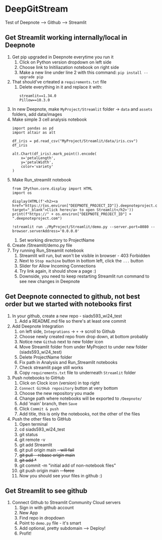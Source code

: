 # DeepGitStream
Test of Deepnote --> Github --> Streamlit

## Get Streamlit working internally/local in Deepnote
1. Get pip upgraded in Deepnote everytime you run it
    1. Click on Python version dropdown on left side
    2. Choose link to Initiliazation notebook on right side
    3. Make a new line under line 2 with this command: `pip install --upgrade pip`
2. That should've crteated a `requirements.txt` file
    1. Delete everything in it and replace it with:
       ```
       streamlit==1.34.0
       Pillow==10.3.0
       ```
3. In new Deepnote, make `MyProject/Streamlit` folder -> `data` and `assets` folders, add data/images
4. Make simple 3 cell analysis notebook
    ```
    import pandas as pd
    import altair as alt
    ```
    ```
    df_iris = pd.read_csv("MyProject/Streamlit/data/iris.csv")
    df_iris
    ```
    ```
    alt.Chart(df_iris).mark_point().encode(
        x='petalLength',
        y='petalWidth',
        color='variety'
    )
    ```
5. Make Run_streamlit notebook
    ```
    from IPython.core.display import HTML
    import os
    ```
    ```
    display(HTML(f'<h2><a href="https://{os.environ["DEEPNOTE_PROJECT_ID"]}.deepnoteproject.com" target="_blank">Click here</a> to open Streamlit</h2>'))
    print(f"https://" + os.environ["DEEPNOTE_PROJECT_ID"] + ".deepnoteproject.com")
    ```
    ```
    !streamlit run ./MyProject/Streamlit/demo.py --server.port=8080 --browser.serverAddress='0.0.0.0'
    ```
    1. Set working directory to ProjectName
6. Create /Streamlit/demo.py file
7. Try running Run_Streamlit notebook
    1. Streamlit will run, but won't be visible in browser - 403 Forbidden
    2. Next to `Stop machine` button in bottom left, click the `...` button
    3. Slider for Allow Incoming Connections
    4. Try link again, it should show a page :)
    5. Downside, you need to keep restarting Streamlit run command to see new changes in Deepnote

## Get Deepnote connected to github, not best order but we started with notebooks first
1. In your github, create a new repo - siads593_wi24_test
    1. Add a README.md file so there's at least one commit
2. Add Deepnote Integration
    1. on left side, `Integrations` -> `+` -> scroll to Github
    2. Choose newly created repo from drop down, at bottom probably
    3. Notice new `Github` next to new folder icon
    4. Move Streamlit folder from under MyProject to under new folder (siads593_wi24_test)
    5. Delete ProjectName folder
    6. Fix path in Analysis and Run_Streamlit notebooks
    7. Check streamlit page still works
    8. Copy `requirements.txt` file to underneath `Streamlit` folder
3. Push notebooks to GitHub
    1. Click on Clock icon (version) in top right
    2. `Connect GitHub repository` button at very bottom
    3. Choose the new repository you made
    4. Change path where notebooks will be exported to `/Deepnote/`
    5. Add 'main' branch, then `Save`
    6. Click `Commit & push`
    7. Add title, this is only the notebooks, not the other of the files
4. Push the other files to GitHub
    1. Open terminal
    2. cd siads593_wi24_test
    3. git status
    4. git remote -v
    5. git add Streamlit
    6. git pull origin main ~~- will fail~~
    7. ~~git pull --rebase origin main~~
    8. ~~git add *~~
    9. git commit -m "initial add of non-notebook files"
    10. git push origin main ~~--force~~
    11. Now you should see your files in github :)

## Get Streamlit to see github
1. Connect Github to Streamlit Community Cloud servers
    1. Sign in with github account
    2. New App
    3. Find repo in dropdown
    4. Point to `demo.py` file - it's smart
    5. Add optional, pretty subdomain --> Deploy!
    6. Profit!
